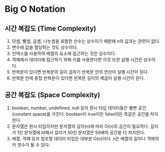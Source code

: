 # Big O Notation

## 시간 복잡도 (Time Complexity)

1. 덧셈, 뺄셈, 곱셈, 나눗셈을 포함한 산수는 상수이기 때문에 n의 값과는 관련이 없다.
2. 변수에 값을 할당하는 것도 상수이다.
3. 인덱스를 사용하여 배열의 요소에 접근하는 것은 상수이다.
4. 객체에서 데이터에 접근하기 위해 키를 사용한다면 이것 또한 실행 시간은 상수이다.
5. 반복문이 있다면 반복문의 길이 곱하기 반복문 안의 연산이 실행 시간이 된다.
6. 반복문 안에 중첩 반복문이 있다면 반복문 길이의 제곱이 실행 시간이 된다.

## 공간 복잡도 (Space Complexity)

1. boolean, number, undefined, null 등의 원시 타입 데이터들은 불변 공간(constant space)을 가진다. boolean이 true이든 false이든 똑같은 공간을 차지한다.
2. 문자열은 원시 타입이지만 문자열의 길이(n)에 따라 O(n)의 공간이 필요하다. 길이가 1인 문자열에 비해서 길이가 50인 문자열은 50배의 공간을 더 차지한다.
3. 배열, 객체 등의 참조형 데이터 타입은 대부분 O(n)이다. n은 배열의 길이나 객체의 키 갯수가 될 수 있다.

